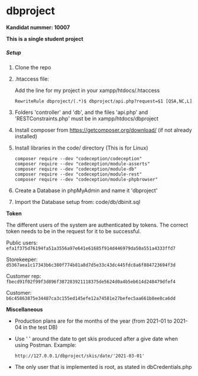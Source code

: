 # dbproject



**Kandidat nummer: 10007**

**This is a single student project**

##### Setup

1. Clone the repo

2. .htaccess file:

   Add the line for my project in your xampp/htdocs/.htaccess

   ```
   RewriteRule dbproject/(.*)$ dbproject/api.php?request=$1 [QSA,NC,L]
   ```

3. Folders 'controller' and 'db', and the files 'api.php' and 'RESTConstraints.php' must be in xampp/htdocs/dbproject

4. Install composer from https://getcomposer.org/download/ (if not already installed)

5. Install libraries in the code/ directory (This is for Linux)

   ```
   composer require --dev "codeception/codeception"
   composer require --dev "codeception/module-asserts"
   composer require --dev "codeception/module-db"
   composer require --dev "codeception/module-rest"
   composer require --dev "codeception/module-phpbrowser"
   ```

6. Create a Database in phpMyAdmin and name it 'dbproject' 

7. Import the Database setup from: code/db/dbinit.sql



**Token**

The different users of the system are authenticated by tokens. The correct token needs to be in the request for it to be successful.

Public users: `efa1f375d76194fa51a3556a97e641e61685f914d446979da50a551a4333ffd7`

Storekeeper: `d5367aea1c17343b6c380f774b81a8d7d5e33c43dc445fdc8a6f884723694f3d`

Customer rep: `fbecd91f02f99f3d896f387283921118375de5624d0a4b5eb614d248479dfef4`

Customer: `b6c45863875e34487ca3c155ed145efe12a74581e27befec5aa661b8ee8ca6dd`





**Miscellaneous**

- Production plans are for the months of the year (from 2021-01 to 2021-04 in the test DB)

- Use ' ' around the date to get skis produced after a give date when using Postman. Example:

  ```
  http://127.0.0.1/dbproject/skis/date/'2021-03-01'
  ```

- The only user that is implemented is root, as stated in dbCredentials.php

